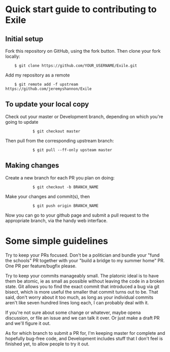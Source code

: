 # Quick start guide to contributing to Exile

## Initial setup
 Fork this repository on GitHub, using the fork button.
 Then clone your fork locally:

        $ git clone https://github.com/YOUR_USERNAME/Exile.git

 Add my repository as a remote

        $ git remote add -f upstream https://github.com/jeremyshannon/Exile

## To update your local copy
 Check out your master or Development branch, depending on which you're going to update

                $ git checkout master
 Then pull from the corresponding upstream branch:

                $ git pull --ff-only upsteam master

## Making changes
 Create a new branch for each PR you plan on doing:

                $ git checkout -b BRANCH_NAME
 Make your changes and commit(s), then

                $ git push origin BRANCH_NAME

 Now you can go to your github page and submit a pull request to the appropriate branch, via the handy web interface.

# Some simple guidelines

 Try to keep your PRs focused. Don't be a politician and bundle your "fund the schools" PR together with your "build a bridge to my summer home" PR. One PR per feature/bugfix please.

 Try to keep your commits manageably small. The platonic ideal is to have them be atomic, ie as small as possible without leaving the code in a broken state. Git allows you to find the exact commit that introduced a bug via git bisect, which is more useful the smaller that commit turns out to be.
  That said, don't worry about it too much, as long as your individual commits aren't like seven hundred lines long each, I can probably deal with it.

 If you're not sure about some change or whatever, maybe opena discussion, or file an issue and we can talk it over. Or just make a draft PR and we'll figure it out.

 As for which branch to submit a PR for, I'm keeping master for complete and hopefully bug-free code, and Development includes stuff that I don't feel is finished yet, to allow people to try it out.
